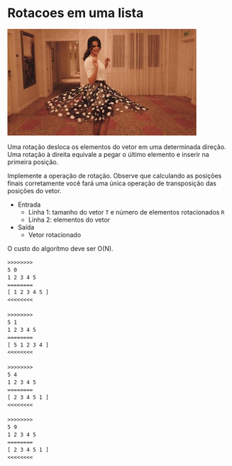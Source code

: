 # Rotacoes em uma lista

![_](https://raw.githubusercontent.com/qxcodeed/arcade/master/base/rotacoes/cover.jpg)

Uma rotação desloca os elementos do vetor em uma determinada direção. Uma rotação à direita equivale a pegar o último elemento e inserir na primeira posição.

Implemente a operação de rotação. Observe que calculando as posições finais corretamente você fará uma única operação de transposição das posições do vetor.

- Entrada
  - Linha 1: tamanho do vetor `T` e número de elementos rotacionados `R`
  - Linha 2: elementos do vetor
- Saída
  - Vetor rotacionado

O custo do algorítmo deve ser O(N).

```txt
>>>>>>>>
5 0
1 2 3 4 5
========
[ 1 2 3 4 5 ]
<<<<<<<<

>>>>>>>>
5 1
1 2 3 4 5
========
[ 5 1 2 3 4 ]
<<<<<<<<

>>>>>>>>
5 4
1 2 3 4 5
========
[ 2 3 4 5 1 ]
<<<<<<<<

>>>>>>>>
5 9
1 2 3 4 5
========
[ 2 3 4 5 1 ]
<<<<<<<<


```
